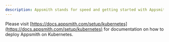 ```yaml
---
description: Appsmith stands for speed and getting started with Appsmith is just as fast.
---
```


Please visit [https://docs.appsmith.com/setup/kubernetes](https://docs.appsmith.com/setup/kubernetes) for documentation on how to deploy Appsmith on Kubernetes.
